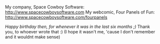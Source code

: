 
My company, Space Cowboy Software: http://www.spacecowboysoftware.com
My webcomic, Four Panels of Fun: http://www.spacecowboysoftware.com/fourpanels

*Happy birthday then, for whenever it was in the last six months ;)*
Thank you, to whoever wrote that :) (I hope it wasn't me, 'cause I don't remember and it wouldnt make sense)